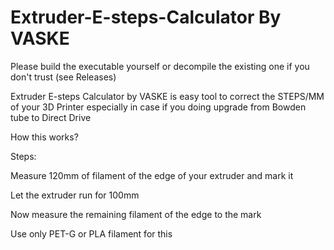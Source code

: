 # Extruder-E-steps-Calculator By VASKE
Please build the executable yourself or decompile the existing one if you don't trust (see Releases)

Extruder E-steps Calculator by VASKE is easy tool to correct the STEPS/MM of your 3D Printer especially in case if you doing upgrade from Bowden tube to Direct Drive

How this works?

Steps:

Measure 120mm of filament of the edge of your extruder and mark it

Let the extruder run for 100mm

Now measure the remaining filament of the edge to the mark

Use only PET-G or PLA filament for this
